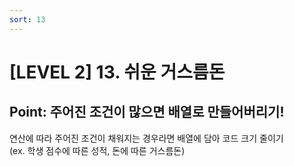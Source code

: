 ```yaml
---
sort: 13
---
```


# [LEVEL 2] 13. 쉬운 거스름돈


## Point: 주어진 조건이 많으면 배열로 만들어버리기!

연산에 따라 주어진 조건이 채워지는 경우라면 배열에 담아 코드 크기 줄이기   
(ex. 학생 점수에 따른 성적, 돈에 따른 거스름돈)
